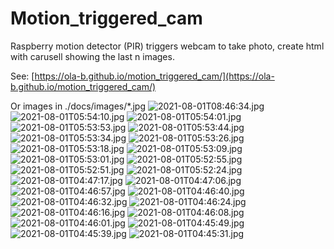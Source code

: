 # Motion_triggered_cam
Raspberry motion detector (PIR) triggers webcam to take photo, create html with carusell showing the last n images.

See: [https://ola-b.github.io/motion_triggered_cam/](https://ola-b.github.io/motion_triggered_cam/)


Or images in ./docs/images/*.jpg
![2021-08-01T08:46:34.jpg](https://github.com/Ola-B/motion_triggered_cam/blob/main/docs/images/2021-08-01T08:46:34.jpg "2021-08-01T08:46:34.jpg")
![2021-08-01T05:54:10.jpg](https://github.com/Ola-B/motion_triggered_cam/blob/main/docs/images/2021-08-01T05:54:10.jpg "2021-08-01T05:54:10.jpg")
![2021-08-01T05:54:01.jpg](https://github.com/Ola-B/motion_triggered_cam/blob/main/docs/images/2021-08-01T05:54:01.jpg "2021-08-01T05:54:01.jpg")
![2021-08-01T05:53:53.jpg](https://github.com/Ola-B/motion_triggered_cam/blob/main/docs/images/2021-08-01T05:53:53.jpg "2021-08-01T05:53:53.jpg")
![2021-08-01T05:53:44.jpg](https://github.com/Ola-B/motion_triggered_cam/blob/main/docs/images/2021-08-01T05:53:44.jpg "2021-08-01T05:53:44.jpg")
![2021-08-01T05:53:34.jpg](https://github.com/Ola-B/motion_triggered_cam/blob/main/docs/images/2021-08-01T05:53:34.jpg "2021-08-01T05:53:34.jpg")
![2021-08-01T05:53:26.jpg](https://github.com/Ola-B/motion_triggered_cam/blob/main/docs/images/2021-08-01T05:53:26.jpg "2021-08-01T05:53:26.jpg")
![2021-08-01T05:53:18.jpg](https://github.com/Ola-B/motion_triggered_cam/blob/main/docs/images/2021-08-01T05:53:18.jpg "2021-08-01T05:53:18.jpg")
![2021-08-01T05:53:09.jpg](https://github.com/Ola-B/motion_triggered_cam/blob/main/docs/images/2021-08-01T05:53:09.jpg "2021-08-01T05:53:09.jpg")
![2021-08-01T05:53:01.jpg](https://github.com/Ola-B/motion_triggered_cam/blob/main/docs/images/2021-08-01T05:53:01.jpg "2021-08-01T05:53:01.jpg")
![2021-08-01T05:52:55.jpg](https://github.com/Ola-B/motion_triggered_cam/blob/main/docs/images/2021-08-01T05:52:55.jpg "2021-08-01T05:52:55.jpg")
![2021-08-01T05:52:51.jpg](https://github.com/Ola-B/motion_triggered_cam/blob/main/docs/images/2021-08-01T05:52:51.jpg "2021-08-01T05:52:51.jpg")
![2021-08-01T05:52:24.jpg](https://github.com/Ola-B/motion_triggered_cam/blob/main/docs/images/2021-08-01T05:52:24.jpg "2021-08-01T05:52:24.jpg")
![2021-08-01T04:47:17.jpg](https://github.com/Ola-B/motion_triggered_cam/blob/main/docs/images/2021-08-01T04:47:17.jpg "2021-08-01T04:47:17.jpg")
![2021-08-01T04:47:06.jpg](https://github.com/Ola-B/motion_triggered_cam/blob/main/docs/images/2021-08-01T04:47:06.jpg "2021-08-01T04:47:06.jpg")
![2021-08-01T04:46:57.jpg](https://github.com/Ola-B/motion_triggered_cam/blob/main/docs/images/2021-08-01T04:46:57.jpg "2021-08-01T04:46:57.jpg")
![2021-08-01T04:46:40.jpg](https://github.com/Ola-B/motion_triggered_cam/blob/main/docs/images/2021-08-01T04:46:40.jpg "2021-08-01T04:46:40.jpg")
![2021-08-01T04:46:32.jpg](https://github.com/Ola-B/motion_triggered_cam/blob/main/docs/images/2021-08-01T04:46:32.jpg "2021-08-01T04:46:32.jpg")
![2021-08-01T04:46:24.jpg](https://github.com/Ola-B/motion_triggered_cam/blob/main/docs/images/2021-08-01T04:46:24.jpg "2021-08-01T04:46:24.jpg")
![2021-08-01T04:46:16.jpg](https://github.com/Ola-B/motion_triggered_cam/blob/main/docs/images/2021-08-01T04:46:16.jpg "2021-08-01T04:46:16.jpg")
![2021-08-01T04:46:08.jpg](https://github.com/Ola-B/motion_triggered_cam/blob/main/docs/images/2021-08-01T04:46:08.jpg "2021-08-01T04:46:08.jpg")
![2021-08-01T04:46:01.jpg](https://github.com/Ola-B/motion_triggered_cam/blob/main/docs/images/2021-08-01T04:46:01.jpg "2021-08-01T04:46:01.jpg")
![2021-08-01T04:45:49.jpg](https://github.com/Ola-B/motion_triggered_cam/blob/main/docs/images/2021-08-01T04:45:49.jpg "2021-08-01T04:45:49.jpg")
![2021-08-01T04:45:39.jpg](https://github.com/Ola-B/motion_triggered_cam/blob/main/docs/images/2021-08-01T04:45:39.jpg "2021-08-01T04:45:39.jpg")
![2021-08-01T04:45:31.jpg](https://github.com/Ola-B/motion_triggered_cam/blob/main/docs/images/2021-08-01T04:45:31.jpg "2021-08-01T04:45:31.jpg")
